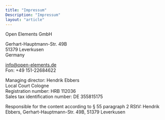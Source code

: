 ```yaml
---
title: "Impressum"
Description: "Impressum"
layout: "article"
---
```

Open Elements GmbH</br>

Gerhart-Hauptmann-Str. 49B</br>
51379 Leverkusen</br>
Germany</br>

info@open-elements.de</br>
Fon: +49 151-22684622</br>

Managing director: Hendrik Ebbers</br>
Local Court Cologne</br>
Registration number: HRB 112036</br>
Sales tax identification number: DE 355815175</br>

Responsible for the content according to § 55 paragraph 2 RStV: Hendrik Ebbers, Gerhart-Hauptmann-Str. 49B, 51379 Leverkusen
